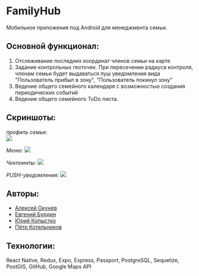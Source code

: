 # FamilyHub

Мобильное приложения под Android для менеджмента семьи. 

**Основной функционал:**
----------

1.  Отслеживание последних координат членов семьи на карте
2.  Задание контрольных геоточек. При пересечении радиуса контроля, членам семьи будет выдаваться пуш уведомления вида "Пользователь прибыл в зону", "Пользователь покинул зону"
3.  Ведение общего семейного календаря с возможностью создания периодических событий
4.  Ведение общего семейного ToDo листа.

**Скриншоты:**
----------
*профиль семьи:*  
![](https://github.com/EvBurdin/FamilyHub/blob/master/front/src/img/photo_2019-10-14_16-57-58.jpg?raw=true|height=300)

*Меню:*
![](https://github.com/EvBurdin/FamilyHub/blob/master/front/src/img/photo_2019-10-14_17-03-15.jpg?raw=true)

*Чекпоинты:*
![](https://github.com/EvBurdin/FamilyHub/blob/master/front/src/img/photo_2019-10-14_17-03-45.jpg?raw=true)

*PUSH-уведомления:*
![](https://github.com/EvBurdin/FamilyHub/blob/master/front/src/img/photo_2019-10-14_17-04-09.jpg?raw=true)


**Авторы:**
----------
-   [Алексей Окунев](https://github.com/Maklayna)
-   [Евгений Бурдин](https://github.com/EvBurdin)
-   [Юрий Копыстко](https://github.com/yok558)
-   [Пётр Котельников ](https://github.com/Petrucho)

**Технологии:**
----------
React Native, Redux, Expo, Express, Passport, PostgreSQL, Sequelize, PostGIS, GitHub, Google Maps API
